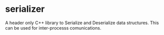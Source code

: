 # serializer
A header only C++ library to Serialize and Deserialize data structures. This can be used for inter-processs comunications.
